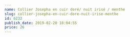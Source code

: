 ```yaml
---
name: Collier Josepha en cuir doré/ nuit irisé / menthe
slug: collier-josepha-en-cuir-dore-nuit-irise-menthe
id: 6232
publish_date: 2019-02-20 18:04:55
price: 26
---
```

